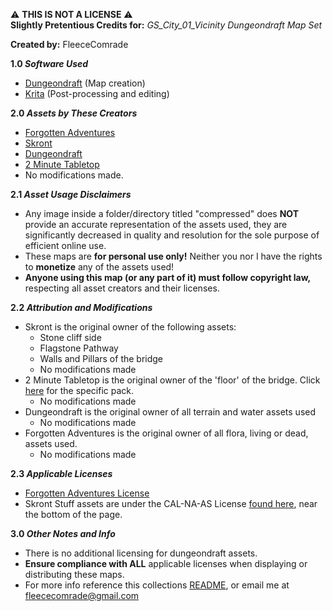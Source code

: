 ⚠️ **THIS IS NOT A LICENSE** ⚠️<br>
**Slightly Pretentious Credits for:** *GS_City_01_Vicinity Dungeondraft Map Set*

**Created by:** FleeceComrade

**1.0 *Software Used***
- [Dungeondraft](https://dungeondraft.net/) (Map creation)
- [Krita](https://krita.org/en/) (Post-processing and editing)

**2.0 *Assets by These Creators***
- [Forgotten Adventures](https://www.forgotten-adventures.net/)
- [Skront](https://cartographyassets.com/creator/skront-stuff/)
- [Dungeondraft](https://dungeondraft.net/)
- [2 Minute Tabletop](https://2minutetabletop.com/)
- No modifications made.

**2.1 *Asset Usage Disclaimers***
- Any image inside a folder/directory titled "compressed" does **NOT** provide an accurate representation of the assets used, they are significantly decreased in quality and resolution for the sole purpose of efficient online use.
- These maps are **for personal use only!** Neither you nor I have the rights to **monetize** any of the assets used!
- **Anyone using this map (or any part of it) must follow copyright law,** respecting all asset creators and their licenses.

**2.2 _Attribution and Modifications_**
- Skront is the original owner of the following assets:
  - Stone cliff side
  - Flagstone Pathway
  - Walls and Pillars of the bridge
  - No modifications made
- 2 Minute Tabletop is the original owner of the 'floor' of the bridge. Click [here](https://2minutetabletop.com/product/dungeon-wall-floor-assets/) for the specific pack.
  - No modifications made
- Dungeondraft is the original owner of all terrain and water assets used
  - No modifications made
- Forgotten Adventures is the original owner of all flora, living or dead, assets used.
  - No modifications made

**2.3 _Applicable Licenses_**
- [Forgotten Adventures License](https://docs.google.com/document/d/1YVEXSHlePMtlD-CPAigBF_b_dX9AoLEDJt4mv0oVyvQ/edit?tab=t.0)
- Skront Stuff assets are under the CAL-NA-AS License [found here](https://cartographyassets.com/license/), near the bottom of the page.

**3.0 *Other Notes and Info***
- There is no additional licensing for dungeondraft assets.
- **Ensure compliance with ALL** applicable licenses when displaying or distributing these maps.
- For more info reference this collections [README](https://github.com/FleeceComrade/TTRPG-Map-Collection/blob/master/README.md), or email me at [fleececomrade@gmail.com](mailto:fleececomrade@gmail.com)